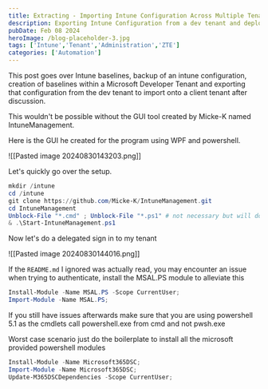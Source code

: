 ```yaml
---
title: Extracting - Importing Intune Configuration Across Multiple Tenants
description: Exporting Intune Configuration from a dev tenant and deploying agreed upon standards in the client tenant. Also allows a manual backup of Intune env.
pubDate: Feb 08 2024
heroImage: /blog-placeholder-3.jpg
tags: ['Intune','Tenant','Administration','ZTE']
categories: ['Automation']
---
```

This post goes over Intune baselines, backup of an intune configuration, creation of baselines within a Microsoft Developer Tenant and exporting that configuration from the dev tenant to import onto a client tenant after discussion. 

This wouldn't be possible without the GUI tool created by Micke-K named IntuneManagement. 

Here is the GUI he created for the program using WPF and powershell.

![[Pasted image 20240830143203.png]]


Let's quickly go over the setup.

```powershell
mkdir /intune
cd /intune
git clone https://github.com/Micke-K/IntuneManagement.git
cd IntuneManagement
Unblock-File "*.cmd" ; Unblock-File "*.ps1" # not necessary but will do security warning if not performed. (unsigned)
& .\Start-IntuneManagement.ps1

```

Now let's do a delegated sign in to my tenant

![[Pasted image 20240830144016.png]]

If the `README.md` I ignored was actually read, you may encounter an issue when trying to authenticate, install the MSAL.PS module to alleviate this

```powershell
Install-Module -Name MSAL.PS -Scope CurrentUser;
Import-Module -Name MSAL.PS;
```

If you still have issues afterwards make sure that you are using powershell 5.1 as the cmdlets call powershell.exe from cmd and not pwsh.exe

Worst case scenario just do the boilerplate to install all the microsoft provided powershell modules

```powershell
Install-Module -Name Microsoft365DSC;
Import-Module -Name Microsoft365DSC;
Update-M365DSCDependencies -Scope CurrentUser;
```